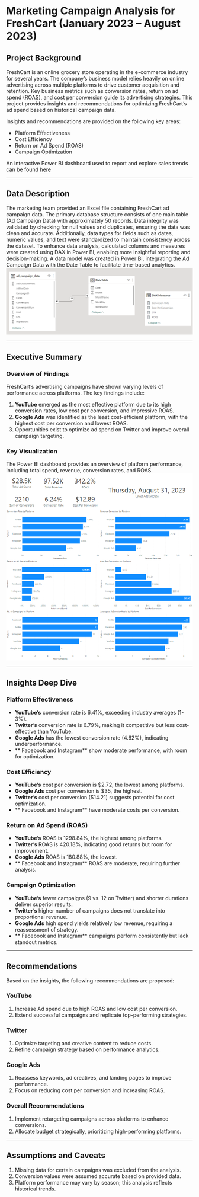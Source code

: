 # Marketing Campaign Analysis for FreshCart (January 2023 – August 2023)

## Project Background
FreshCart is an online grocery store operating in the e-commerce industry for several years. The company’s business model relies heavily on online advertising across multiple platforms to drive customer acquisition and retention. Key business metrics such as conversion rates, return on ad spend (ROAS), and cost per conversion guide its advertising strategies. This project provides insights and recommendations for optimizing FreshCart’s ad spend based on historical campaign data.

Insights and recommendations are provided on the following key areas:
- Platform Effectiveness
- Cost Efficiency
- Return on Ad Spend (ROAS)
- Campaign Optimization

An interactive Power BI dashboard used to report and explore sales trends can be found [here]( https://app.powerbi.com/view?r=eyJrIjoiY2Q1YWJiMTItNjgwZS00NmU0LWI5NmMtNmY1NDY2MmUyNmZjIiwidCI6IjI5OTkwODdiLTFkYTUtNDIzNC04Mjg4LTk4YjFjNGMxZGNhZSJ9)

---

## Data Description
The marketing team provided an Excel file containing FreshCart ad campaign data. The primary database structure consists of one main table (Ad Campaign Data) with approximately 50 records. 
Data integrity was validated by checking for null values and duplicates, ensuring the data was clean and accurate. Additionally, data types for fields such as dates, numeric values, and text were standardized to maintain consistency across the dataset. To enhance data analysis, calculated columns and measures were created using DAX in Power BI, enabling more insightful reporting and decision-making.
A data model was created in Power BI, integrating the Ad Campaign Data with the Date Table to facilitate time-based analytics.
![](https://github.com/monicabright/monica_portfolio/blob/main/Fresh%20cart/Model_Image.png)

---

## Executive Summary
### Overview of Findings
FreshCart’s advertising campaigns have shown varying levels of performance across platforms. The key findings include:
1. **YouTube** emerged as the most effective platform due to its high conversion rates, low cost per conversion, and impressive ROAS.
2. **Google Ads** was identified as the least cost-efficient platform, with the highest cost per conversion and lowest ROAS.
3. Opportunities exist to optimize ad spend on Twitter and improve overall campaign targeting.

### Key Visualization
The Power BI dashboard provides an overview of platform performance, including total spend, revenue, conversion rates, and ROAS.
![](https://github.com/monicabright/monica_portfolio/blob/main/Fresh%20cart/whole%20dashboard.png)

---

## Insights Deep Dive

### Platform Effectiveness
-  **YouTube’s** conversion rate is 6.41%, exceeding industry averages (1-3%).
-  **Twitter’s** conversion rate is 6.79%, making it competitive but less cost-effective than YouTube.
-  **Google Ads** has the lowest conversion rate (4.62%), indicating underperformance.
-  ** Facebook and Instagram** show moderate performance, with room for optimization.

### Cost Efficiency
-  **YouTube’s** cost per conversion is $2.72, the lowest among platforms.
-  **Google Ads** cost per conversion is $35, the highest.
-  **Twitter’s** cost per conversion ($14.21) suggests potential for cost optimization.
-  ** Facebook and Instagram** have moderate costs per conversion.

### Return on Ad Spend (ROAS)
- **YouTube’s** ROAS is 1298.84%, the highest among platforms.
- **Twitter’s** ROAS is 420.18%, indicating good returns but room for improvement.
- **Google Ads** ROAS is 180.88%, the lowest.
- ** Facebook and Instagram** ROAS are moderate, requiring further analysis.

### Campaign Optimization
- **YouTube’s** fewer campaigns (9 vs. 12 on Twitter) and shorter durations deliver superior results.
- **Twitter’s** higher number of campaigns does not translate into proportional revenue.
- **Google Ads** high spend yields relatively low revenue, requiring a reassessment of strategy.
-  ** Facebook and Instagram** campaigns perform consistently but lack standout metrics.

---

## Recommendations
Based on the insights, the following recommendations are proposed:

### YouTube
1. Increase Ad spend due to high ROAS and low cost per conversion.
2. Extend successful campaigns and replicate top-performing strategies.

### Twitter
1. Optimize targeting and creative content to reduce costs.
2. Refine campaign strategy based on performance analytics.

### Google Ads
1. Reassess keywords, ad creatives, and landing pages to improve performance.
2. Focus on reducing cost per conversion and increasing ROAS.

### Overall Recommendations
1. Implement retargeting campaigns across platforms to enhance conversions.
2. Allocate budget strategically, prioritizing high-performing platforms.

---

## Assumptions and Caveats
1. Missing data for certain campaigns was excluded from the analysis.
2. Conversion values were assumed accurate based on provided data.
3. Platform performance may vary by season; this analysis reflects historical trends.
